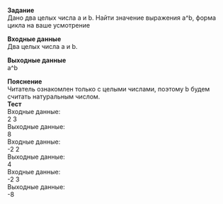 **Задание**  
Дано два целых числа a и b. Найти значение выражения a^b, форма цикла на ваше усмотрение  

**Входные данные**  
Два целых числа a и b.  

**Выходные данные**  
a^b  

**Пояснение**  
Читатель ознакомлен только с целыми числами, поэтому b будем считать натуральным числом.  
**Тест**  
Входные данные:  
2 3  
Выходные данные:  
8  
Входные данные:  
-2 2  
Выходные данные:  
4  
Входные данные:  
-2 3  
Выходные данные:  
-8  
